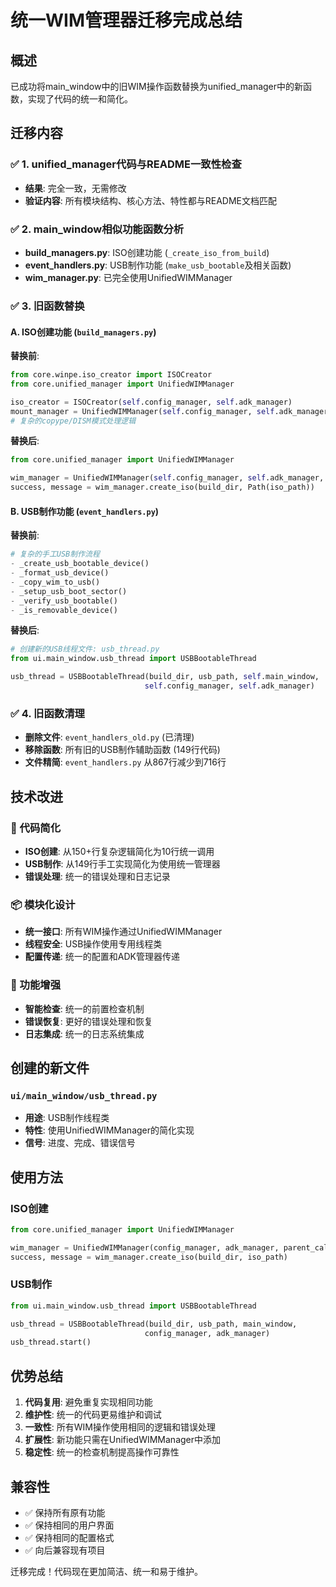 # 统一WIM管理器迁移完成总结

## 概述
已成功将main_window中的旧WIM操作函数替换为unified_manager中的新函数，实现了代码的统一和简化。

## 迁移内容

### ✅ 1. unified_manager代码与README一致性检查
- **结果**: 完全一致，无需修改
- **验证内容**: 所有模块结构、核心方法、特性都与README文档匹配

### ✅ 2. main_window相似功能函数分析
- **build_managers.py**: ISO创建功能 (`_create_iso_from_build`)
- **event_handlers.py**: USB制作功能 (`make_usb_bootable`及相关函数)
- **wim_manager.py**: 已完全使用UnifiedWIMManager

### ✅ 3. 旧函数替换

#### A. ISO创建功能 (`build_managers.py`)
**替换前**:
```python
from core.winpe.iso_creator import ISOCreator
from core.unified_manager import UnifiedWIMManager

iso_creator = ISOCreator(self.config_manager, self.adk_manager)
mount_manager = UnifiedWIMManager(self.config_manager, self.adk_manager)
# 复杂的copype/DISM模式处理逻辑
```

**替换后**:
```python
from core.unified_manager import UnifiedWIMManager

wim_manager = UnifiedWIMManager(self.config_manager, self.adk_manager, self.main_window)
success, message = wim_manager.create_iso(build_dir, Path(iso_path))
```

#### B. USB制作功能 (`event_handlers.py`)
**替换前**:
```python
# 复杂的手工USB制作流程
- _create_usb_bootable_device()
- _format_usb_device()
- _copy_wim_to_usb()
- _setup_usb_boot_sector()
- _verify_usb_bootable()
- _is_removable_device()
```

**替换后**:
```python
# 创建新的USB线程文件: usb_thread.py
from ui.main_window.usb_thread import USBBootableThread

usb_thread = USBBootableThread(build_dir, usb_path, self.main_window,
                              self.config_manager, self.adk_manager)
```

### ✅ 4. 旧函数清理
- **删除文件**: `event_handlers_old.py` (已清理)
- **移除函数**: 所有旧的USB制作辅助函数 (149行代码)
- **文件精简**: `event_handlers.py` 从867行减少到716行

## 技术改进

### 🚀 代码简化
- **ISO创建**: 从150+行复杂逻辑简化为10行统一调用
- **USB制作**: 从149行手工实现简化为使用统一管理器
- **错误处理**: 统一的错误处理和日志记录

### 📦 模块化设计
- **统一接口**: 所有WIM操作通过UnifiedWIMManager
- **线程安全**: USB操作使用专用线程类
- **配置传递**: 统一的配置和ADK管理器传递

### 🎯 功能增强
- **智能检查**: 统一的前置检查机制
- **错误恢复**: 更好的错误处理和恢复
- **日志集成**: 统一的日志系统集成

## 创建的新文件

### `ui/main_window/usb_thread.py`
- **用途**: USB制作线程类
- **特性**: 使用UnifiedWIMManager的简化实现
- **信号**: 进度、完成、错误信号

## 使用方法

### ISO创建
```python
from core.unified_manager import UnifiedWIMManager

wim_manager = UnifiedWIMManager(config_manager, adk_manager, parent_callback)
success, message = wim_manager.create_iso(build_dir, iso_path)
```

### USB制作
```python
from ui.main_window.usb_thread import USBBootableThread

usb_thread = USBBootableThread(build_dir, usb_path, main_window,
                              config_manager, adk_manager)
usb_thread.start()
```

## 优势总结

1. **代码复用**: 避免重复实现相同功能
2. **维护性**: 统一的代码更易维护和调试
3. **一致性**: 所有WIM操作使用相同的逻辑和错误处理
4. **扩展性**: 新功能只需在UnifiedWIMManager中添加
5. **稳定性**: 统一的检查机制提高操作可靠性

## 兼容性
- ✅ 保持所有原有功能
- ✅ 保持相同的用户界面
- ✅ 保持相同的配置格式
- ✅ 向后兼容现有项目

迁移完成！代码现在更加简洁、统一和易于维护。
